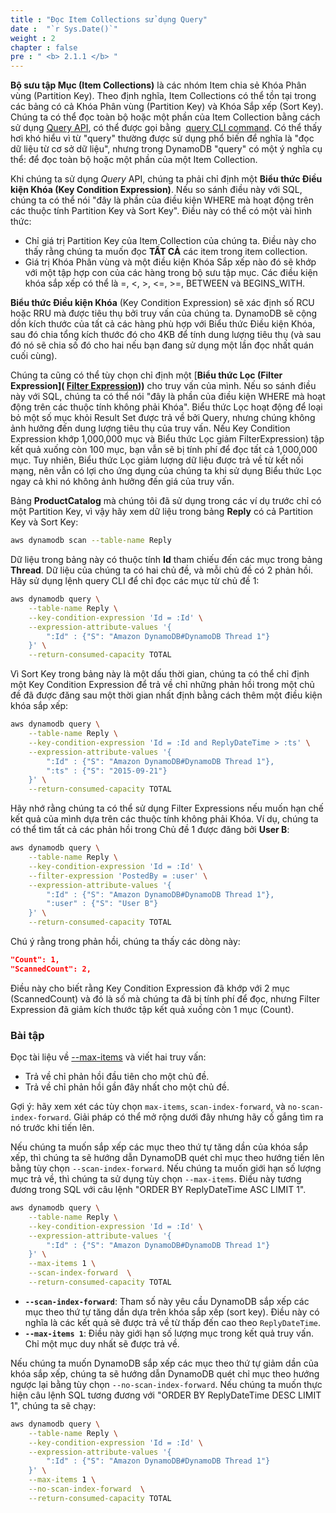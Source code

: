 ```yaml
---
title : "Đọc Item Collections sử dụng Query"
date :  "`r Sys.Date()`" 
weight : 2
chapter : false
pre : " <b> 2.1.1 </b> "
---
```



**Bộ sưu tập Mục (Item Collections)** là các nhóm Item chia sẻ Khóa Phân vùng (Partition Key). Theo định nghĩa, Item Collections có thể tồn tại trong các bảng có cả Khóa Phân vùng (Partition Key) và Khóa Sắp xếp (Sort Key). Chúng ta có thể đọc toàn bộ hoặc một phần của Item Collection bằng cách sử dụng [Query API](https://docs.aws.amazon.com/amazondynamodb/latest/APIReference/API_Query.html), có thể được gọi bằng  [query CLI command](https://docs.aws.amazon.com/cli/latest/reference/dynamodb/query.html). Có thể thấy hơi khó hiểu vì từ "query" thường được sử dụng phổ biến để nghĩa là "đọc dữ liệu từ cơ sở dữ liệu", nhưng trong DynamoDB "query" có một ý nghĩa cụ thể: để đọc toàn bộ hoặc một phần của một Item Collection.

Khi chúng ta sử dụng _Query_ API, chúng ta phải chỉ định một **Biểu thức Điều kiện Khóa (Key Condition Expression)**. Nếu so sánh điều này với SQL, chúng ta có thể nói "đây là phần của điều kiện WHERE mà hoạt động trên các thuộc tính Partition Key và Sort Key". Điều này có thể có một vài hình thức:

-  Chỉ giá trị Partition Key của Item Collection của chúng ta. Điều này cho thấy rằng chúng ta muốn đọc **TẤT CẢ** các item trong item collection.
-  Giá trị Khóa Phân vùng và một điều kiện Khóa Sắp xếp nào đó sẽ khớp với một tập hợp con của các hàng trong bộ sưu tập mục. Các điều kiện khóa sắp xếp có thể là =, <, >, <=, >=, BETWEEN và BEGINS_WITH.

**Biểu thức Điều kiện Khóa** (Key Condition Expression) sẽ xác định số RCU hoặc RRU mà được tiêu thụ bởi truy vấn của chúng ta. DynamoDB sẽ cộng dồn kích thước của tất cả các hàng phù hợp với Biểu thức Điều kiện Khóa, sau đó chia tổng kích thước đó cho 4KB để tính dung lượng tiêu thụ (và sau đó nó sẽ chia số đó cho hai nếu bạn đang sử dụng một lần đọc nhất quán cuối cùng).

Chúng ta cũng có thể tùy chọn chỉ định một [**Biểu thức Lọc (Filter Expression]( [Filter Expression](https://docs.aws.amazon.com/amazondynamodb/latest/developerguide/Query.html#Query.FilterExpression)))** cho truy vấn của mình. Nếu so sánh điều này với SQL, chúng ta có thể nói "đây là phần của điều kiện WHERE mà hoạt động trên các thuộc tính không phải Khóa". Biểu thức Lọc hoạt động để loại bỏ một số mục khỏi Result Set được trả về bởi Query, nhưng chúng không ảnh hưởng đến dung lượng tiêu thụ của truy vấn. Nếu Key Condition Expression khớp 1,000,000 mục và Biểu thức Lọc giảm FilterExpression) tập kết quả xuống còn 100 mục, bạn vẫn sẽ bị tính phí để đọc tất cả 1,000,000 mục. Tuy nhiên, Biểu thức Lọc giảm lượng dữ liệu được trả về từ kết nối mạng, nên vẫn có lợi cho ứng dụng của chúng ta khi sử dụng Biểu thức Lọc ngay cả khi nó không ảnh hưởng đến giá của truy vấn.

Bảng **ProductCatalog** mà chúng tôi đã sử dụng trong các ví dụ trước chỉ có một Partition Key, vì vậy hãy xem dữ liệu trong bảng **Reply** có cả Partition Key và Sort Key:

```bash
aws dynamodb scan --table-name Reply
```

Dữ liệu trong bảng này có thuộc tính **Id** tham chiếu đến các mục trong bảng **Thread**. Dữ liệu của chúng ta có hai chủ đề, và mỗi chủ đề có 2 phản hồi. Hãy sử dụng lệnh query CLI để chỉ đọc các mục từ chủ đề 1:

```bash
aws dynamodb query \
    --table-name Reply \
    --key-condition-expression 'Id = :Id' \
    --expression-attribute-values '{
        ":Id" : {"S": "Amazon DynamoDB#DynamoDB Thread 1"}
    }' \
    --return-consumed-capacity TOTAL
```

Vì Sort Key trong bảng này là một dấu thời gian, chúng ta có thể chỉ định một Key Condition Expression để trả về chỉ những phản hồi trong một chủ đề đã được đăng sau một thời gian nhất định bằng cách thêm một điều kiện khóa sắp xếp:

```bash
aws dynamodb query \
    --table-name Reply \
    --key-condition-expression 'Id = :Id and ReplyDateTime > :ts' \
    --expression-attribute-values '{
        ":Id" : {"S": "Amazon DynamoDB#DynamoDB Thread 1"},
        ":ts" : {"S": "2015-09-21"}
    }' \
    --return-consumed-capacity TOTAL
```

Hãy nhớ rằng chúng ta có thể sử dụng Filter Expressions nếu muốn hạn chế kết quả của mình dựa trên các thuộc tính không phải Khóa. Ví dụ, chúng ta có thể tìm tất cả các phản hồi trong Chủ đề 1 được đăng bởi **User B**:

```bash
aws dynamodb query \
    --table-name Reply \
    --key-condition-expression 'Id = :Id' \
    --filter-expression 'PostedBy = :user' \
    --expression-attribute-values '{
        ":Id" : {"S": "Amazon DynamoDB#DynamoDB Thread 1"},
        ":user" : {"S": "User B"}
    }' \
    --return-consumed-capacity TOTAL
```

Chú ý rằng trong phản hồi, chúng ta thấy các dòng này:

```json
"Count": 1,
"ScannedCount": 2,
```

Điều này cho biết rằng Key Condition Expression đã khớp với 2 mục (ScannedCount) và đó là số mà chúng ta đã bị tính phí để đọc, nhưng Filter Expression đã giảm kích thước tập kết quả xuống còn 1 mục (Count).

### **Bài tập**

Đọc tài liệu về [--max-items](https://docs.aws.amazon.com/cli/latest/reference/dynamodb/query.html#synopsis) và viết hai truy vấn:

- Trả về chỉ phản hồi đầu tiên cho một chủ đề.
- Trả về chỉ phản hồi gần đây nhất cho một chủ đề.

Gợi ý: hãy xem xét các tùy chọn `max-items`, `scan-index-forward`, và `no-scan-index-forward`. Giải pháp có thể mở rộng dưới đây nhưng hãy cố gắng tìm ra nó trước khi tiến lên.

Nếu chúng ta muốn sắp xếp các mục theo thứ tự tăng dần của khóa sắp xếp, thì chúng ta sẽ hướng dẫn DynamoDB quét chỉ mục theo hướng tiến lên bằng tùy chọn `--scan-index-forward`. Nếu chúng ta muốn giới hạn số lượng mục trả về, thì chúng ta sử dụng tùy chọn `--max-items`. Điều này tương đương trong SQL với câu lệnh "ORDER BY ReplyDateTime ASC LIMIT 1".

```bash
aws dynamodb query \
    --table-name Reply \
    --key-condition-expression 'Id = :Id' \
    --expression-attribute-values '{
        ":Id" : {"S": "Amazon DynamoDB#DynamoDB Thread 1"}
    }' \
    --max-items 1 \
    --scan-index-forward  \
    --return-consumed-capacity TOTAL
```

- **`--scan-index-forward`**: Tham số này yêu cầu DynamoDB sắp xếp các mục theo thứ tự tăng dần dựa trên khóa sắp xếp (sort key). Điều này có nghĩa là các kết quả sẽ được trả về từ thấp đến cao theo `ReplyDateTime`.
- **`--max-items 1`**: Điều này giới hạn số lượng mục trong kết quả truy vấn. Chỉ một mục duy nhất sẽ được trả về.

Nếu chúng ta muốn DynamoDB sắp xếp các mục theo thứ tự giảm dần của khóa sắp xếp, chúng ta sẽ hướng dẫn DynamoDB quét chỉ mục theo hướng ngược lại bằng tùy chọn `--no-scan-index-forward`. Nếu chúng ta muốn thực hiện câu lệnh SQL tương đương với "ORDER BY ReplyDateTime DESC LIMIT 1", chúng ta sẽ chạy:

```bash
aws dynamodb query \
    --table-name Reply \
    --key-condition-expression 'Id = :Id' \
    --expression-attribute-values '{
        ":Id" : {"S": "Amazon DynamoDB#DynamoDB Thread 1"}
    }' \
    --max-items 1 \
    --no-scan-index-forward  \
    --return-consumed-capacity TOTAL
```
